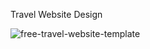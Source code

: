 Travel Website Design

![free-travel-website-template](https://github.com/user-attachments/assets/73c4f4ce-ba96-47d6-a2fb-c8cef9ccd077)
